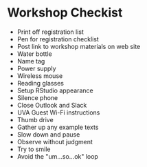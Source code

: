 # Workshop Checkist

- Print off registration list
- Pen for registration checklist
- Post link to workshop materials on web site
- Water bottle
- Name tag
- Power supply
- Wireless mouse
- Reading glasses
- Setup RStudio appearance
- Silence phone
- Close Outlook and Slack
- UVA Guest Wi-Fi instructions
- Thumb drive
- Gather up any example texts
- Slow down and pause
- Observe without judgment
- Try to smile
- Avoid the "um...so...ok" loop
